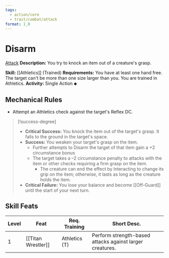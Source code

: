```yaml
---
tags:
  - action/core
  - trait/combat/attack
format: 1_0
---
```

# Disarm [](#Actions "Single Action")

[Attack](Attack.md "Combat Trait")
**Description:** You try to knock an item out of a creature's grasp.

**Skill:** [[Athletics]] (Trained)
**Requirements:** You have at least one hand free. The target can't be more than one size larger than you. You are trained in Athletics.
**Activity:** Single Action ⬥

## Mechanical Rules

- Attempt an Athletics check against the target's Reflex DC.

>[!success-degree] 
>- **Critical Success:** You knock the item out of the target's grasp. It falls to the ground in the target's space.  
>- **Success:** You weaken your target's grasp on the item.
>	- Further attempts to Disarm the target of that item gain a +2 circumstance bonus
>	- The target takes a –2 circumstance penalty to attacks with the item or other checks requiring a firm grasp on the item.
>		- The creature can end the effect by Interacting to change its grip on the item; otherwise, it lasts as long as the creature holds the item.  
>- **Critical Failure:** You lose your balance and become [[Off-Guard]] until the start of your next turn.

## Skill Feats

| Level | Feat               | Req. Training     | Short Desc.                                              |
| ----- | ------------------ | ----------------- | -------------------------------------------------------- |
| 1     | [[Titan Wrestler]] | Athletics (T) | Perform strength-based attacks against larger creatures. |
